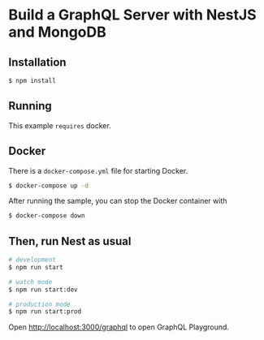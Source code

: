 # Build a GraphQL Server with NestJS and MongoDB

## Installation

```bash
$ npm install
```

## Running

This example `requires` docker.

## Docker

There is a `docker-compose.yml` file for starting Docker.

```bash
$ docker-compose up -d
```

After running the sample, you can stop the Docker container with

```bash
$ docker-compose down
``` 

## Then, run Nest as usual

```bash
# development
$ npm run start

# watch mode
$ npm run start:dev

# production mode
$ npm run start:prod
```

Open [http://localhost:3000/graphql](http://localhost:3000/graphql) to open GraphQL Playground.